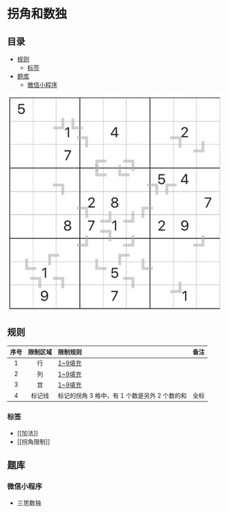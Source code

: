 # 拐角和数独
<!-- START doctoc generated TOC please keep comment here to allow auto update -->
<!-- DON'T EDIT THIS SECTION, INSTEAD RE-RUN doctoc TO UPDATE -->
## 目录

- [规则](#%E8%A7%84%E5%88%99)
  - [标签](#%E6%A0%87%E7%AD%BE)
- [题库](#%E9%A2%98%E5%BA%93)
  - [微信小程序](#%E5%BE%AE%E4%BF%A1%E5%B0%8F%E7%A8%8B%E5%BA%8F)

<!-- END doctoc generated TOC please keep comment here to allow auto update -->

![题](../../../../../images/sudoku/拐角和数独.png)

## 规则

| 序号  | 限制区域 | 限制规则                        | 备注  |
|:---:|:----:|:----------------------------|:---:|
|  1  |  行   | [1~9填充]                     |     |
|  2  |  列   | [1~9填充]                     |     |
|  3  |  宫   | [1~9填充]                     |     |
|  4  | 标记线  | 标记的拐角 3 格中，有 1 个数是另外 2 个数的和 | 全标  |

### 标签

- [[加法]]
- [[拐角限制]]

## 题库

### 微信小程序

- 三思数独

[1~9填充]: ../../../../../rules.md#1to9填充

